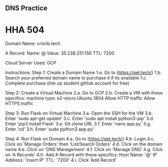 ## DNS Practice
# HHA 504

Domain Name: crisrib.tech

A Record:
Name: @
Value: 35.238.251.156
TTL: 7200

Cloud Server Used: GCP

Instructions:
Step 1: Create a Domain Name
    1.a. Go to (https://get.tech/)
    1.b. Search your preferred domain name to purchase it if its available
    1.c. Complete purchase (link up student github account for free)

Step 2: Create a Virtual Machine
    2.a. Go to GCP
    2.b. Create a VM with these specifics:
        machine type: e2-micro
        Ubuntu 1804
        Allow HTTP traffic
        Allow HTTPS traffic

Step 3: Run Flask on Virtual Machine
    3.a. Open the SSH for the VM
    3.b. Enter 'sudo apt-get update'
    3.c. Enter 'sudo apt install python3-pip'
    3.d. Enter 'pip3 install Flask'
    3.e. Git clone URL
    3.f. Enter 'nano app.py'
    3.g. Enter 'cd'
    3.h. Enter 'sudo python3 app.py'

Step 4: Run Flask on Domain
    4.a. Go to (https://get.tech/)
    4.b. Login
    4.c. Click on 'Manage Orders' then 'List/Search Orders'
    4.d. Click on the domain name
    4.e. Click on 'DNS Management'
    4.f. Click on 'Manage DNS'
    4.g. Click on 'A Records'
    4.h. Add A Record with these specifics:
        Host Name: '@'
        IP Address: 'insert IP'
        TTL: '7200'
    4.i. Click 'Add Record'